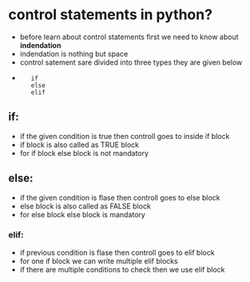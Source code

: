 # control statements in python?
- before learn about control statements first we need to know about **indendation** 
- indendation is nothing but space
- control satement sare divided into three types they are given below
-        if 
         else
         elif
## if:
- if the given condition is true then controll goes to inside if block
- if block is also called as TRUE block
- for if block else block is not mandatory
## else:
- if the given condition is flase then controll goes to else block
- else block is also called as FALSE block
- for else block else block is mandatory
### elif:
- if previous condition is flase then controll goes to elif block
- for one if block we can write multiple elif blocks
- if there are multiple conditions to check then we use elif block
